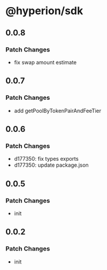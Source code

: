 # @hyperion/sdk

## 0.0.8

### Patch Changes

- fix swap amount estimate

## 0.0.7

### Patch Changes

- add getPoolByTokenPairAndFeeTier

## 0.0.6

### Patch Changes

- d177350: fix types exports
- d177350: update package.json

## 0.0.5

### Patch Changes

- init

## 0.0.2

### Patch Changes

- init
